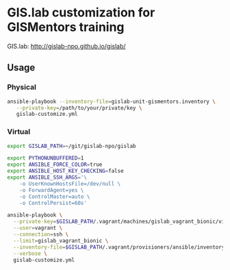 # GIS.lab customization for GISMentors training

GIS.lab: http://gislab-npo.github.io/gislab/

## Usage

### Physical

```sh
ansible-playbook --inventory-file=gislab-unit-gismentors.inventory \
   --private-key=/path/to/your/private/key \
   gislab-customize.yml
```

### Virtual

```sh
export GISLAB_PATH=~/git/gislab-npo/gislab

export PYTHONUNBUFFERED=1
export ANSIBLE_FORCE_COLOR=true
export ANSIBLE_HOST_KEY_CHECKING=false
export ANSIBLE_SSH_ARGS='\
    -o UserKnownHostsFile=/dev/null \
    -o ForwardAgent=yes \
    -o ControlMaster=auto \
    -o ControlPersist=60s'

ansible-playbook \
  --private-key=$GISLAB_PATH/.vagrant/machines/gislab_vagrant_bionic/virtualbox/private_key \
  --user=vagrant \
  --connection=ssh \
  --limit=gislab_vagrant_bionic \
  --inventory-file=$GISLAB_PATH/.vagrant/provisioners/ansible/inventory \
  --verbose \
  gislab-customize.yml
```
